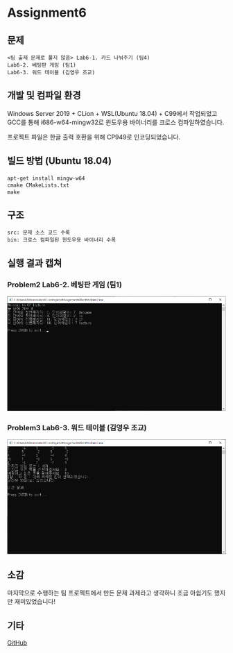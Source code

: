 # Assignment6 #

## 문제
```
<팀 출제 문제로 풀지 않음> Lab6-1. 카드 나눠주기 (팀4)
Lab6-2. 베팅판 게임 (팀1)
Lab6-3. 워드 테이블 (김영우 조교)
```

## 개발 및 컴파일 환경
Windows Server 2019 + CLion + WSL(Ubuntu 18.04) + C99에서 작업되었고 GCC를 통해 i686-w64-mingw32로 윈도우용 바이너리를 크로스 컴파일하였습니다.

프로젝트 파일은 한글 출력 호환을 위해 CP949로 인코딩되었습니다.

## 빌드 방법 (Ubuntu 18.04)
```
apt-get install mingw-w64
cmake CMakeLists.txt
make
```

## 구조
```
src: 문제 소스 코드 수록
bin: 크로스 컴파일된 윈도우용 바이너리 수록
```

## 실행 결과 캡쳐
### Problem2	Lab6-2. 베팅판 게임 (팀1)
![Problem2](./report/capture/Problem2.png)
### Problem3	Lab6-3. 워드 테이블 (김영우 조교)
![Problem3](./report/capture/Problem3.png)

## 소감
마지막으로 수행하는 팀 프로젝트에서 만든 문제 과제라고 생각하니 조금 아쉽기도 했지만 재미있었습니다!

## 기타
[GitHub](https://github.com/refracta/koreatech-assignment/tree/master/CProgramming2)
